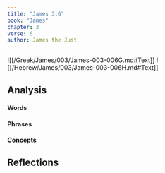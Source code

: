 ```yaml
---
title: "James 3:6"
book: "James"
chapter: 3
verse: 6
author: James the Just
---
```

![[/Greek/James/003/James-003-006G.md#Text]]
![[/Hebrew/James/003/James-003-006H.md#Text]]

## Analysis

#### Words

#### Phrases

#### Concepts

## Reflections
